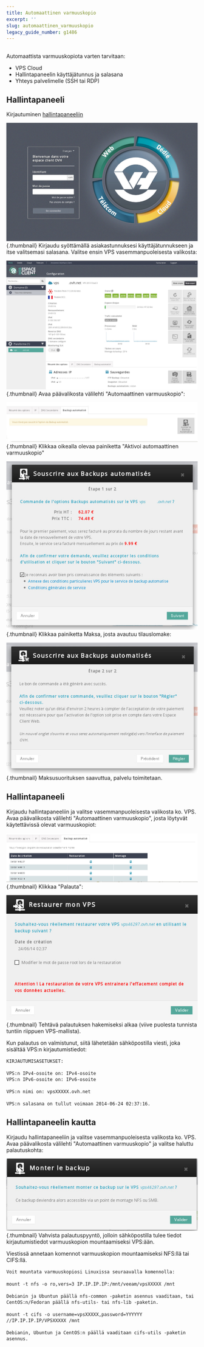 ```yaml
---
title: Automaattinen varmuuskopio
excerpt: ''
slug: automaattinen_varmuuskopio
legacy_guide_number: g1486
---
```



## 
Automaattista varmuuskopiota varten tarvitaan:


- VPS Cloud
- Hallintapaneelin käyttäjätunnus ja salasana
- Yhteys palvelimelle (SSH tai RDP)




## Hallintapaneeli
Kirjautuminen [hallintapaneeliin](https://www.ovh.com/manager/web/)

![](images/img_2080.jpg){.thumbnail}
Kirjaudu syöttämällä asiakastunnuksesi käyttäjätunnukseen ja itse valitsemasi salasana.
Valitse ensin VPS vasemmanpuoleisesta valikosta:

![](images/img_2023.jpg){.thumbnail}
Avaa päävalikosta välilehti "Automaattinen varmuuskopio":

![](images/img_2026.jpg){.thumbnail}
Klikkaa oikealla olevaa painiketta "Aktivoi automaattinen varmuuskopio"

![](images/img_2027.jpg){.thumbnail}
Klikkaa painiketta Maksa, josta avautuu tilauslomake:

![](images/img_2028.jpg){.thumbnail}
Maksusuorituksen saavuttua, palvelu toimitetaan.


## Hallintapaneeli
Kirjaudu hallintapaneeliin ja valitse vasemmanpuoleisesta valikosta ko. VPS.
Avaa päävalikosta välilehti "Automaattinen varmuuskopio", josta löytyvät käytettävissä olevat varmuuskopiot:

![](images/img_2021.jpg){.thumbnail}
Klikkaa "Palauta":

![](images/img_2025.jpg){.thumbnail}
Tehtävä palautuksen hakemiseksi alkaa (viive puolesta tunnista tuntiin riippuen VPS-mallista).

Kun palautus on valmistunut, siitä lähetetään sähköpostilla viesti, joka sisältää VPS:n kirjautumistiedot:


```
KIRJAUTUMISASETUKSET:

VPS:n IPv4-osoite on: IPv4-osoite
VPS:n IPv6-osoite on: IPv6-osoite

VPS:n nimi on: vpsXXXXX.ovh.net

VPS:n salasana on tullut voimaan 2014-06-24 02:37:16.
```




## Hallintapaneelin kautta
Kirjaudu hallintapaneeliin ja valitse vasemmanpuoleisesta valikosta ko. VPS. Avaa päävalikosta välilehti "Automaattinen varmuuskopio" ja valitse haluttu palautuskohta:

![](images/img_2022.jpg){.thumbnail}
Vahvista palautuspyyntö, jolloin sähköpostilla tulee tiedot kirjautumistiedot varmuuskopion mountaamiseksi VPS:ään.

Viestissä annetaan komennot varmuuskopion mountaamiseksi NFS:llä tai CIFS:llä.


```
Voit mountata varmuuskopiosi Linuxissa seuraavalla komennolla:

mount -t nfs -o ro,vers=3 IP.IP.IP.IP:/mnt/veeam/vpsXXXXX /mnt

Debianin ja Ubuntun päällä nfs-common -paketin asennus vaaditaan, tai CentOS:n/Fedoran päällä nfs-utils- tai nfs-lib -paketin.

mount -t cifs -o username=vpsXXXXX,password=YYYYYY //IP.IP.IP.IP/VPSXXXXX /mnt

Debianin, Ubuntun ja CentOS:n päällä vaaditaan cifs-utils -paketin asennus.
```



